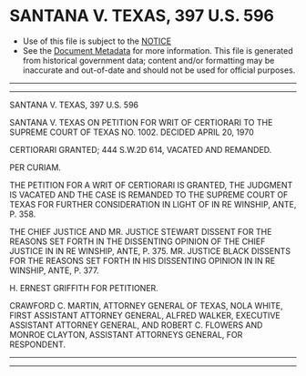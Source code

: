 ---
---

# SANTANA V. TEXAS, 397 U.S. 596

* Use of this file is subject to the [NOTICE](https://github.com/publicdocs/notice/blob/master/NOTICE)
* See the [Document Metadata](../../../) for more information.
  This file is generated from historical government data; content and/or formatting may be inaccurate and out-of-date and should not be used for official purposes.

----------
----------

SANTANA V. TEXAS, 397 U.S. 596

SANTANA V. TEXAS ON PETITION FOR WRIT OF CERTIORARI TO THE SUPREME COURT OF TEXAS NO. 1002.  DECIDED APRIL 20, 1970

CERTIORARI GRANTED; 444 S.W.2D 614, VACATED AND REMANDED.

PER CURIAM.

THE PETITION FOR A WRIT OF CERTIORARI IS GRANTED, THE JUDGMENT IS VACATED AND THE CASE IS REMANDED TO THE SUPREME COURT OF TEXAS FOR FURTHER CONSIDERATION IN LIGHT OF IN RE WINSHIP, ANTE, P. 358.

THE CHIEF JUSTICE AND MR. JUSTICE STEWART DISSENT FOR THE REASONS SET FORTH IN THE DISSENTING OPINION OF THE CHIEF JUSTICE IN IN RE WINSHIP, ANTE, P. 375.  MR. JUSTICE BLACK DISSENTS FOR THE REASONS SET FORTH IN HIS DISSENTING OPINION IN IN RE WINSHIP, ANTE, P. 377.

H. ERNEST GRIFFITH FOR PETITIONER.

CRAWFORD C. MARTIN, ATTORNEY GENERAL OF TEXAS, NOLA WHITE, FIRST ASSISTANT ATTORNEY GENERAL, ALFRED WALKER, EXECUTIVE ASSISTANT ATTORNEY GENERAL, AND ROBERT C. FLOWERS AND MONROE CLAYTON, ASSISTANT ATTORNEYS GENERAL, FOR RESPONDENT.


----------
----------

